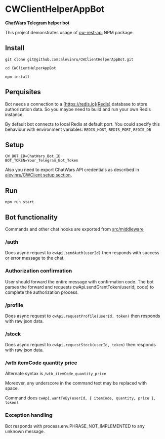 # CWClientHelperAppBot

**ChatWars Telegram helper bot**

This project demonstrates usage of [cw-rest-api](https://github.com/alevinru/CWClient#cwclient) NPM package.

## Install

```Shell
git clone git@github.com:alevinru/CWClientHelperAppBot.git

cd CWClientHelperAppBot

npm install
```

## Perquisites

Bot needs a connection to a [https://redis.io](Redis) database to store authorization data.
So you maybe need to build and run your own Redis instance.

By default bot connects to local Redis at default port. You could specify this behaviour with environment variables:
`REDIS_HOST`, `REDIS_PORT`, `REDIS_DB`

## Setup

```Shell
CW_BOT_ID=ChatWars_Bot_ID
BOT_TOKEN=Your_Telegram_Bot_Token
```

Also you need to export ChatWars API credentials as described in
[alevinru/CWClient setup section](https://github.com/alevinru/CWClient#setup).


## Run

```Shell
npm run start
```

## Bot functionality

Commands and other chat hooks are exported from [src/middleware](src/middleware)

### /auth

Does async request to `cwApi.sendAuth(userId)` then responds with success or error message to the chat.

### Authorization confirmation

User should forward the entire message with confirmation code.
The bot parses the forward and requests cwApi.sendGrantToken(userId, code) to complete the authorization process.

### /profile

Does async request to `cwApi.requestProfile(userId, token)` then responds with raw json data.

### /stock

Does async request to `cwApi.requestStock(userId, token)` then responds with raw json data.

### /wtb itemCode quantity price

Alternate syntax is `/wtb_itemCode_quantity_price`

Moreover, any underscore in the command text may be replaced with space.

Command does `cwApi.wantToBy(userId, { itemCode, quantity, price }, token)`

### Exception handling

Bot responds with process.env.PHRASE_NOT_IMPLEMENTED to any unknown message.




